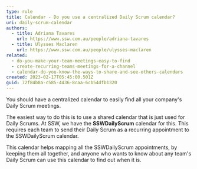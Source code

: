 ```yaml
---
type: rule
title: Calendar - Do you use a centralized Daily Scrum calendar?
uri: daily-scrum-calendar
authors:
  - title: Adriana Tavares
    url: https://www.ssw.com.au/people/adriana-tavares
  - title: Ulysses Maclaren
    url: https://www.ssw.com.au/people/ulysses-maclaren
related:
  - do-you-make-your-team-meetings-easy-to-find
  - create-recurring-teams-meetings-for-a-channel
  - calendar-do-you-know-the-ways-to-share-and-see-others-calendars
created: 2023-02-17T05:45:00.501Z
guid: 72f84b8a-c585-4436-8caa-6cb54dfb1320
---
```

<!--StartFragment-->

You should have a centralized calendar to easily find all your company's Daily Scrum meetings.

The easiest way to do this is to use a shared calendar that is just used for Daily Scrums. At SSW, we have the **SSWDailyScrum** calendar for this. This requires each team to send their Daily Scrum as a recurring appointment to the SSWDailyScrum calendar.

This calendar helps mapping all the SSWDailyScrum appointments, by keeping them all together, and anyone who wants to know about any team's Daily Scrum can use this calendar to find out when it is.

<!--EndFragment-->